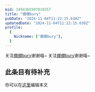 ```yaml
---
mid: 3494365597010257
title: "绷绷bury"
pubDate: "2024-11-04T11:22:15.638Z"
updatedDate: "2024-11-04T11:22:15.638Z"
profile:
  {
    Nickname: ["绷绷bury"],
  }
---
```


关注[绷绷bury](https://space.bilibili.com/3494365597010257)谢谢喵~ 关注[绷绷bury](https://space.bilibili.com/3494365597010257)谢谢喵~

## 此条目有待补充
你可以在[这里](https://github.com/Yuhanawa/VTuber.ICU-Content/edit/master/v/绷绷bury/index.md)编辑本文
